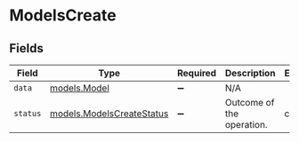 # ModelsCreate


## Fields

| Field                                                                  | Type                                                                   | Required                                                               | Description                                                            | Example                                                                |
| ---------------------------------------------------------------------- | ---------------------------------------------------------------------- | ---------------------------------------------------------------------- | ---------------------------------------------------------------------- | ---------------------------------------------------------------------- |
| `data`                                                                 | [models.Model](../../models/shared/model.md)                           | :heavy_minus_sign:                                                     | N/A                                                                    |                                                                        |
| `status`                                                               | [models.ModelsCreateStatus](../../models/shared/modelscreatestatus.md) | :heavy_minus_sign:                                                     | Outcome of the operation.                                              | created                                                                |